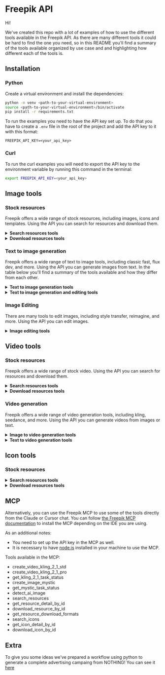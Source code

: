# Freepik API

Hi!

We've created this repo with a lot of examples of how to use the different tools available in the Freepik API. As there are many different tools it could be hard to find the one you need, so in this README you'll find a summary of the tools available organized by use case and and highlighting how different each of the tools is.

## Installation

### Python

Create a virtual environment and install the dependencies:
```bash
python -m venv <path-to-your-virtual-environment>
source <path-to-your-virtual-environment>/bin/activate
pip install -r requirements.txt
```

To run the examples you need to have the API key set up. To do that you have to create a `.env` file in the root of the project and add the API key to it with this format:
```
FREEPIK_API_KEY=<your_api_key>
```

### Curl

To run the curl examples you will need to export the API key to the environment variable by running this command in the terminal:
```bash
export FREEPIK_API_KEY=<your_api_key>
```

## Image tools

### Stock resources

Freepik offers a wide range of stock resources, including images, icons and templates. Using the API you can search for resources and download them.

<details>
<summary><b>Search resources tools</b></summary>

| Tool | Description | Links|
|------|-------------|------|
| Images and templates | Search for images and templates | [Docs](https://docs.freepik.com/api-reference/resources/get-all-resources) - [Python examples](stock/1_search/images_and_templates/python) - [Curl examples](stock/1_search/images_and_templates/curl)|

</details>

<details>
<summary><b>Download resources tools</b></summary>

| Tool | Description | Links|
|------|-------------|------|
| Download image and template | Download an image or a template by its id | [Docs](https://docs.freepik.com/api-reference/resources/download-a-resource) - [Python examples](stock/2_download/images_and_templates/python) - [Curl examples](stock/2_download/images_and_templates/curl)|
| Download icon | Download an icon by its id | [Docs](https://docs.freepik.com/api-reference/icons/download-icon-by-id) - [Python examples](stock/2_download/icons/python) - [Curl examples](stock/2_download/icons/curl)|

</details>


### Text to image generation

Freepik offers a wide range of text to image tools, including classic fast, flux dev, and more. Using the API you can generate images from text. In the table below you'll find a summary of the tools available and how they differ from each other.

<details>
<summary><b>Text to image generation tools</b></summary>

| Tool | Description | Important differences | Links|
|------|-------------|------------------------|------|
| Classic fast | Generates images from text using the classic fast model. | It is synchronous and returns the image very fast. It also allows you to add style, effects and colors to the image.| [Docs](https://docs.freepik.com/api-reference/text-to-image/get-image-from-text) - [Python examples](text_to_image/classic_fast/python) - [Curl examples](text_to_image/classic_fast/curl)|
| Flux dev | Generates images from text using the flux dev model. | It allows you to add style, effects and colors to the image. It has good prompt adherence. It is asynchronous. | [Docs](https://docs.freepik.com/api-reference/text-to-image/flux-dev/post-flux-dev) - [Python examples](text_to_image/flux_dev/python)|
| Flux pro v1.1 | Generates images from text using the flux pro v1.1 model. | Pure precision. It is asynchronous. | [Docs](https://docs.freepik.com/api-reference/text-to-image/flux-pro-v1-1/post-flux-pro-v1-1) - [Python example](text_to_image/flux_proV1.1/python)|
| Hyperflux | Another flavour of flux model that generates only in 8 steps. | It allows you to add style, effects and colors to the image. It is asynchronous. | [Docs](https://docs.freepik.com/api-reference/text-to-image/hyperflux/post-hyperflux) - [Python examples](text_to_image/hyperFlux/python)|
| Mystic | Generates 2K images from text. | Add style and colors to the image. Add a style reference image and a structure reference image. Generate directly in 1K, 2K or 4K resolution. Select output aspect ratio. It is asynchronous. | [Docs](https://docs.freepik.com/api-reference/mystic/mystic) - [Python examples](text_to_image/mystic/python)|
| Google Imagen 3 | High quality images from text. | It allows you to add style and colors to the image. It has many moderation options. It is asynchronous. | [Docs](https://docs.freepik.com/api-reference/text-to-image/imagen3/post-imagen3) - [Python examples](text_to_image/google_imagen3/python)|
| Seedream | Generates more creative and aesthetics images | Select output aspect ratio. It is asynchronous. | [Docs](https://docs.freepik.com/api-reference/text-to-image/seedream/post-seedream) - [Python example](text_to_image/seedream/python)|
| Seedream 4 | Generates more creative and aesthetics images | Select output aspect ratio. It is asynchronous. | [Docs](https://docs.freepik.com/api-reference/text-to-image/seedream-v4/post-seedream-v4) - [Python example](text_to_image/seedream4/python)|
</details>

<details>
<summary><b>Text to image generation and editing tools</b></summary>

You can use reference images to edit them or to generate new images from them.

| Tool | Description | Important differences | Links|
|------|-------------|------------------------|------|
| Seedream 4 edit | Edit an image using a reference image or generate a new image from a reference images | Select output aspect ratio. Can use multiple reference images. Can edit a given image based on another reference image. It is asynchronous. | [Docs](https://docs.freepik.com/api-reference/text-to-image/seedream-v4-edit/post-seedream-v4-edit) - [Python example](text_to_image/seedream4_edit/python)|
| Google Nano Banana | Edit an image using a reference image or generate a new image from a reference images | Can use multiple reference images. Can edit a given image based on another reference image. It is asynchronous. | [Docs](https://docs.freepik.com/api-reference/text-to-image/google/gemini-2-5-flash-image-preview) - [Python example](text_to_image/gemini2.5_flash/python)|
</details>

### Image Editing

There are many tools to edit images, including style transfer, reimagine, and more. Using the API you can edit images. 

<details>
<summary><b>Image editing tools</b></summary>

| Tool | Description | Important differences | Links|
|------|-------------|------------------------|------|
| Magnific creative | Upscale an image using a reference image in a creative way | Upscale an image to 4x, 8x or 16x resolution. It is creative what means it can change the image in a creative way by adding details and improving the image. It is asynchronous. | [Docs](https://docs.freepik.com/api-reference/image-upscaler-creative/image-upscaler) - [Python example](image_editing/upscaler/magnific_creative/python)|
| Magnific precision | Upscale an image using a reference image in a non creative way | It doesn't make up anything, pure precision. You can add grain to make the result more realistic. Can modify the sharpening. It is asynchronous. | [Docs](https://docs.freepik.com/api-reference/image-upscaler-precision/image-upscaler) - [Python example](image_editing/upscaler/magnific_precision/python)|
| Remove Background | Remove the background of an image | It is synchronous. | [Docs](https://docs.freepik.com/api-reference/remove-background/post-beta-remove-background) - [Python example](image_editing/remove_background/python)|
| Image expand | Expand an image from the current size to a bigger size| It is asynchronous. | [Docs](https://docs.freepik.com/api-reference/image-expand/get-flux-pro) - [Python example](image_editing/image_expand/python)|
| Style transfer | Transfer the style of a reference image to an image | Use an image as style reference. Control the influence of the style adn the influence of the structure. It is asynchronous.| [Docs](https://docs.freepik.com/api-reference/image-style-transfer/image-styletransfer) - [Python example](image_editing/style_transfer/python)|
| Relight | Relighing an image using a reference image and a prompt | Use an image or/and a prompt as light reference. Control the influence of the light. Control many other parameters of the generation. Apply some predefinied styles. It is asynchronous.| [Docs](https://docs.freepik.com/api-reference/image-relight/image-relight) - [Python example](image_editing/relight/python)|
| Reimagine | Create variations of a reference image | Control the variatioon level. Control the aspect ratio. It is synchronous.| [Docs](https://docs.freepik.com/api-reference/image-reimagine/post-image-reimagine) - [Python example](https://docs.freepik.com/api-reference/text-to-image/reimagine-flux/post-reimagine-flux)|
</details>

## Video tools

### Stock resources

Freepik offers a wide range of stock video. Using the API you can search for resources and download them.

<details>
<summary><b>Search resources tools</b></summary>

| Tool | Description | Links|
|------|-------------|------|
| Videos | Search for videos | [Docs](https://docs.freepik.com/api-reference/videos/get-all-videos-by-order) - [Python examples](stock/1_search/videos/python) - [Curl examples](stock/1_search/videos/curl)|
</details>
  
<details>
<summary><b>Download resources tools</b></summary>

| Tool | Description | Links|
|------|-------------|------|
| Download video | Download a video by its id | [Docs](https://docs.freepik.com/api-reference/videos/download-video-by-id) - [Python examples](stock/2_download/videos/python) - [Curl examples](stock/2_download/videos/curl)|

</details>

### Video generation

Freepik offers a wide range of video generation tools, including kling, seedance, and more. Using the API you can generate videos from images or text.

<details>
<summary><b>Image to video generation tools</b></summary>

All of them are asynchronous.

__First and last frame conditioning__

| Tool | Important differences | Links|
|------|------------------------|------|
|Kling v1.6 pro | Negative prompt to improve quality. | [Docs](https://docs.freepik.com/api-reference/image-to-video/kling-pro/post-kling-pro) - [Python example](video_generation/kling_v1.6_pro/python/1_gen_video.py)|
|Kling v2.1 pro | Negative prompt to improve quality. Better quality than 2 | [Docs](https://docs.freepik.com/api-reference/image-to-video/kling-v2.1-pro/overview) - [Python example](video_generation/kling_v2.1_pro/python/1_gen_video.py)|
|Pixverse v5 transition | Can generate different resolutions. Can apply some predefinied styles. Negative prompt to improve quality.| [Docs](https://docs.freepik.com/api-reference/image-to-video/pixverse-transition/post-pixverse-v5-transition) - [Python example](video_generation/pixverse_v5_transition/python/1_gen_video.py)|
|Minimax Hailuo 02 768p| It has automatic prompt optimizer. Resolution 768p. |[Docs](https://docs.freepik.com/api-reference/image-to-video/minimax-hailuo-02-768p/post-minimax-hailuo-02-768p) - [Python example](video_generation/minimax_hailuo_02_768p/image_to_video/python/1_gen_video.py)|
|Minimax Hailuo 02 1080p| It has automatic prompt optimizer. Resolution 1080p.|[Docs](https://docs.freepik.com/api-reference/image-to-video/minimax-hailuo-02-1080p/post-minimax-hailuo-02-1080p) - [Python example](video_generation/minimax_hailuo_02_1080p/image_to_video/python/1_gen_video.py)|


__Only first frame conditioning__

| Tool | Important differences | Links|
|------|------------------------|------|
|Kling v1.6 std | Negative prompt to improve quality. | [Docs](https://docs.freepik.com/api-reference/image-to-video/kling-std/post-kling-std) - [Python example](video_generation/kling_v1.6_std/python/1_gen_video.py)|
|Kling v2 | Negative prompt to improve quality. Better quality than 1.6 | [Docs](https://docs.freepik.com/api-reference/image-to-video/kling-v2/post-kling-v2) - [Python example](video_generation/kling_v2/python/1_gen_video.py)|
|Kling v2.1 master | Negative prompt to improve quality. Better quality than 2 | [Docs](https://docs.freepik.com/api-reference/image-to-video/kling-v2.1-master/post-kling-v2-1-master) - [Python example](video_generation/kling_v2.1_master/python/1_gen_video.py)|
|Kling v2.1 std | Negative prompt to improve quality. Better quality than 2 | [Docs](https://docs.freepik.com/api-reference/image-to-video/kling-v2.1-std/overview) - [Python example](video_generation/kling_v2.1_std/python/1_gen_video.py)|
|Kling v2.5 pro | Negative prompt to improve quality. Better quality than 2 | [Docs](https://docs.freepik.com/api-reference/image-to-video/kling-v2.1-pro/overview) - [Python example](video_generation/kling_v2.5_pro/python/1_gen_video.py)|
|Pixverse v5 | Can generate different resolutions. Can apply some predefinied styles. Negative prompt to improve quality.| [Docs](https://docs.freepik.com/api-reference/image-to-video/pixverse/overview) - [Python example](video_generation/pixverse_v5/python/1_gen_video.py)|
|Seedance lite | Can control de aspect ratio. Can fix the camera during the video. There are 3 different models for each resolution 480p, 720p and 1080p. | 480p: [Docs](https://docs.freepik.com/api-reference/image-to-video/seedance-lite-480p/post-seedance-lite-480p) - [Python example](video_generation/seedance_lite_480p/python/1_gen_video.py) 720p: [Docs](https://docs.freepik.com/api-reference/image-to-video/seedance-lite-720p/post-seedance-lite-720p) - [Python example](video_generation/seedance_lite_720p/python/1_gen_video.py) 1080p: [Docs](https://docs.freepik.com/api-reference/image-to-video/seedance-lite-1080p/post-seedance-lite-1080p) - [Python example](video_generation/seedance_lite_1080p/python/1_gen_video.py)|
|Seedance pro | Can control de aspect ratio. Can fix the camera during the video. There are 3 different models for each resolution 480p, 720p and 1080p. Best quality than lite.| 480p: [Docs](https://docs.freepik.com/api-reference/image-to-video/seedance-pro-480p/post-seedance-pro-480p) - [Python example](video_generation/seedance_pro_480p/python/1_gen_video.py) 720p: [Docs](https://docs.freepik.com/api-reference/image-to-video/seedance-pro-720p/post-seedance-pro-720p) - [Python example](video_generation/seedance_pro_720p/python/1_gen_video.py) 1080p: [Docs](https://docs.freepik.com/api-reference/image-to-video/seedance-pro-1080p/post-seedance-pro-1080p) - [Python example](video_generation/seedance_pro_1080p/python/1_gen_video.py)|
|Wan v2.2 | Can control de aspect ratio. There are 3 different models for each resolution 480p, 580p and 720p. | 480p: [Docs](https://docs.freepik.com/api-reference/image-to-video/wan-v2-2-480p/post-wan-v2-2-480p) - [Python example](video_generation/wan_v2.2_480p/python/1_gen_video.py) 580p: [Docs](https://docs.freepik.com/api-reference/image-to-video/wan-v2-2-580p/post-wan-v2-2-580p) - [Python example](video_generation/wan_v2.2_580p/python/1_gen_video.py) 720p: [Docs](https://docs.freepik.com/api-reference/image-to-video/wan-v2-2-720p/post-wan-v2-2-720p) - [Python example](video_generation/wan_v2.2_720p/python/1_gen_video.py)|

__Many images with objects to conditioning__

| Tool | Important differences | Links|
|------|------------------------|------|
|Kling v1.6 pro elements | Can use multiple elements on different images to condion the generation. Negative prompt to improve quality. Can control the aspect ratio. | [Docs]() - [Python example](video_generation/kling_v1.6_pro_elements/python/1_gen_video.py) |
|Kling v1.6 std elements | Can use multiple elements on different images to condion the generation. Negative prompt to improve quality. Can control the aspect ratio. Worse quality than pro. | [Docs]() - [Python example](video_generation/kling_v1.6_pro_elements/python/1_gen_video.py) |

</details>

<details>
<summary><b>Text to video generation tools</b></summary>

All of them are asynchronous.

| Tool | Important differences | Links|
|------|------------------------|------|
|Minimax Hailuo 02 768p| It has automatic prompt optimizer. Resolution 768p. |[Docs]() - [Python example](video_generation/minimax_hailuo_02_768p/text_to_video/python/1_gen_video.py)|
|Minimax Hailuo 02 1080p| It has automatic prompt optimizer. Resolution 1080p.|[Docs]() - [Python example](video_generation/minimax_hailuo_02_1080p/image_to_video/python/1_gen_video.py)|

</details>

## Icon tools

### Stock resources

<details>
<summary><b>Search resources tools</b></summary>

| Tool | Description | Links|
|------|-------------|------|
| Icons | Search for icons | [Docs](https://docs.freepik.com/api-reference/icons/get-all-icons-by-order) - [Python examples](stock/1_search/icons/python) - [Curl examples](stock/1_search/icons/curl)|
</details>

<details>
<summary><b>Download resources tools</b></summary>

| Tool | Description | Links|
|------|-------------|------|
| Download icon | Download an icon by its id | [Docs](https://docs.freepik.com/api-reference/icons/download-icon-by-id) - [Python examples](stock/2_download/icons/python) - [Curl examples](stock/2_download/icons/curl)|
</details>


## MCP

Alternatively, you can use the Freepik MCP to use some of the tools directly from the Claude or Cursor chat. You can follow [the Freepik MCP documentation](https://docs.freepik.com/modelcontextprotocol) to install the MCP depending on the IDE you are using.

As an additional notes:
- You need to set up the API key in the MCP as well.
- It is necessary to have [node.js](https://nodejs.org/en/download/) installed in your machine to use the MCP.

Tools available in the MCP:

- create_video_kling_2_1_std    
- create_video_kling_2_1_pro
- get_kling_2_1_task_status     
- create_image_mystic
- get_mystic_task_status        
- detect_ai_image
- search_resources             
- get_resource_detail_by_id
- download_resource_by_id       
- get_resource_download_formats
- search_icons                  
- get_icon_detail_by_id
- download_icon_by_id

## Extra

To give you some ideas we've prepared a workflow using python to generate a complete advertising campaing from NOTHING! You can see it [here](workflows/1_campaing.py)